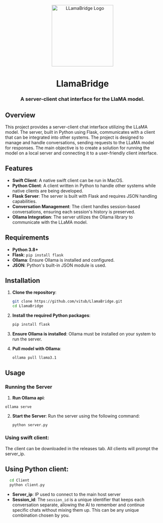 <p align="center">
<img style="align:center;" src="https://github.com/vitub/LlamaBridge/blob/main/Resources/Icon.png" alt="LLamaBridge Logo" width="200" />
</p>

<h1 align="center">LlamaBridge</h1>
<h3 align="center">A server-client chat interface for the LlaMA model.</h3>
<p align="center">

## Overview
This project provides a server-client chat interface utilizing the LLaMA model. The server, built in Python using Flask, communicates with a client that can be integrated into other systems. The project is designed to manage and handle conversations, sending requests to the LLaMA model for responses. The main objective is to create a solution for running the model on a local server and connecting it to a user-friendly client interface.

## Features

- **Swift Client**: A native swift client can be run in MacOS.
- **Python Client**: A client written in Python to handle other systems while native clients are being developed.
- **Flask Server**: The server is built with Flask and requires JSON handling capabilities.
- **Conversation Management**: The client handles session-based conversations, ensuring each session's history is preserved.
- **Ollama Integration**: The server utilizes the Ollama library to communicate with the LLaMA model.

## Requirements

- **Python 3.8+**
- **Flask**: `pip install flask`
- **Ollama**: Ensure Ollama is installed and configured.
- **JSON**: Python's built-in JSON module is used.

## Installation

1. **Clone the repository**:
    ```bash
    git clone https://github.com/vitub/LlamaBridge.git
    cd LlamaBridge
    ```

2. **Install the required Python packages**:
    ```bash
    pip install flask
    ```

3. **Ensure Ollama is installed**:
    Ollama must be installed on your system to run the server.

4. **Pull model with Ollama**:
   ```bash
   ollama pull llama3.1
   ```

## Usage

### Running the Server

1. **Run Ollama api**:
  ```bash
  ollama serve
  ```

2. **Start the Server**:
    Run the server using the following command:
    ```bash
    python server.py
    ```

### Using swift client:
The client can be downloaded in the releases tab.
All clients will prompt the server_ip.

## Using Python client:
```bash
  cd Client
  python client.py
```
- **Server_ip**: IP used to connect to the main host server
- **Session_id**: The `session_id` is a unique identifier that keeps each conversation separate, allowing the AI to remember and continue specific chats without mixing them up. This can be any unique combination chosen by you.
